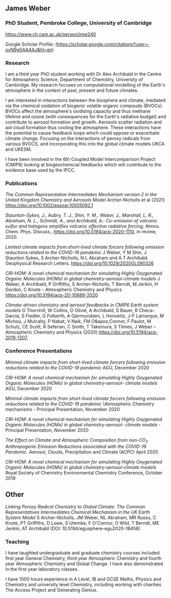 ## James Weber 
### PhD Student, Pembroke College, University of Cambridge
https://www.ch.cam.ac.uk/person/jmw240

Google Scholar Profile: (https://scholar.google.com/citations?user=-ovN9g0AAAAJ&hl=en)


### Research
I am a third year PhD student working with Dr Alex Archibald in the Centre for Atmospheric Science, Department of Chemistry, University of Cambridge. My research focuses on computational modelling of the Earth's atmosphere in the context of past, present and future climates.   

I am interested in interactions between the biosphere and climate, mediated via the chemical oxidation of biogenic volatile organic compouds (BVOCs). BVOCs affect the atmosphere's oxidising capacity and thus methane lifetime and ozone (with consequences for the Earth's radiative budget) and contribute to aerosol formation and growth. Aerosols scatter radiation and aid cloud formation thus cooling the atmosphere. These interactions have the potential to cause feedback loops which could oppose or exacerbate climate change. Focusing on the interactions of peroxy radicals from various BVOCS, and incorporating this into the global climate models UKCA and UKESM. 

I have been involved in the 6th Coupled Model Intercomparison Project (CMIP6) looking at biogeochemcial feedbacks which will contribute to the evidence base used by the IPCC. 



### Publications
*The Common Representative Intermediates Mechanism version 2 in the United Kingdom Chemistry and Aerosols Model* Archer-Nicholls et al (2021) https://doi.org/10.1002/essoar.10505092.1

*Staunton-Sykes, J., Aubry, T. J., Shin, Y. M., Weber, J., Marshall, L. R., Abraham, N. L., Schmidt, A., and Archibald, A.: Co-emission of volcanic sulfur and halogens amplifies volcanic effective radiative forcing*, Atmos. Chem. Phys. Discuss., https://doi.org/10.5194/acp-2020-1110, in review, 2020.

*Limited climate impacts from short-lived climate forcers following emission reductions related to the COVID-19 pandemic*
J Weber, Y M Shin, J Staunton Sykes, S Archer-Nicholls, N L Abraham and A T Archibald. Geophysical Research Letters. https://doi.org/10.1029/2020GL090326 

*CRI-HOM: A novel chemical mechanism for simulating Highly Oxygenated Organic Molecules (HOMs) in global chemistry-aerosol-climate models*
J Weber, A Archibald, P Griffiths, S Archer-Nicholls, T Berndt, M Jenkin, H Gordon, C Knote – Atmospheric Chemistry and Physics
https://doi.org/10.5194/acp-20-10889-2020

*Climate-driven chemistry and aerosol feedbacks in CMIP6 Earth system models*
G Thornhill, W Collins, D Olivié, A Archibald, S Bauer, R Checa-Garcia, S Fiedler, G Folberth, A Gjermundsen, L Horowitz, J-F Lamarque, M Michou, J Mulcahy, P Nabat, V Naik, FM O&amp;apos;Connor, F Paulot, M Schulz, CE Scott, R Seferian, C Smith, T Takemura, S Tilmes, J Weber – Atmospheric Chemistry and Physics (2020) https://doi.org/10.5194/acp-2019-1207,

### Conference Presentations
*Minimal climate impacts from short-lived climate forcers following emission reductions related to the COVID-19 pandemic* AGU, December 2020

*CRI-HOM: A novel chemical mechanism for simulating Highly Oxygenated Organic Molecules (HOMs) in global chemistry-aerosol- climate models* AGU, December 2020

*Minimal climate impacts from short-lived climate forcers following emission reductions related to the COVID-19 pandemic* \Atmospheric Chemistry mechanisms - Principal Presentation, November 2020

*CRI-HOM: A novel chemical mechanism for simulating Highly Oxygenated Organic Molecules (HOMs) in global chemistry-aerosol- climate models*  - Principal Presentation, November 2020

*The Effect on Climate and Atmospheric Composition from non-CO$_2$ Anthropogenic Emission Reductions associated with the COVID-19 Pandemic.* Aerosol, Clouds, Precipitation and Climate (ACPC) April 2020

*CRI-HOM: A novel chemical mechanism for simulating Highly Oxygenated Organic Molecules (HOMs) in global chemistry-aerosol-climate models* Royal Society of Chemistry Environmental Chemistry Conference, October 2019

## Other

*Linking Peroxy Radical Chemistry to Global Climate: The Common Representatives Intermediates Chemical Mechanism in the UK Earth System Model*
S Archer-Nicholls, JM Weber, NL Abraham, MR Russo, C Knote, PT Griffiths, D Lowe, S Utembe, F O'Connor, O Wild, T Berndt, ME Jenkin, AT Archibald
(DOI: 10.5194/egusphere-egu2020-18456)


### Teaching
I have taughted undergraduate and graduate chemistry courses included first year General Chemistry, third year Atmospheric Chemistry and fourth year Atmospheric Chemistry and Global Change. I have also demonstrated in the first year laboratory classes.

I have 1000 hours experience in A Level, IB and GCSE Maths, Physics and Chemistry and university level Chemistry, including working with charities The Access Project and Generating Genius. 

